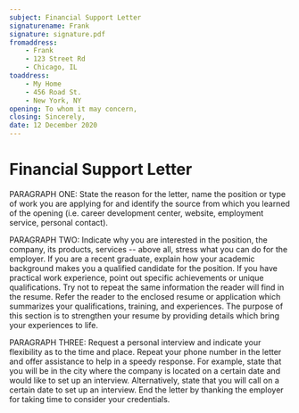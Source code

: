 ```yaml
---
subject: Financial Support Letter
signaturename: Frank
signature: signature.pdf
fromaddress:
    - Frank
    - 123 Street Rd
    - Chicago, IL
toaddress:
    - My Home
    - 456 Road St.
    - New York, NY
opening: To whom it may concern,
closing: Sincerely,
date: 12 December 2020
---
```


# Financial Support Letter

PARAGRAPH ONE: State the reason for the letter, name the position or type of work you are applying for and identify the source from which you learned of the opening (i.e. career development center, website, employment service, personal contact).

PARAGRAPH TWO: Indicate why you are interested in the position, the company, its products, services -- above all, stress what you can do for the employer. If you are a recent graduate, explain how your academic background makes you a qualified candidate for the position. If you have practical work experience, point out specific achievements or unique qualifications. Try not to repeat the same information the reader will find in the resume. Refer the reader to the enclosed resume or application which summarizes your qualifications, training, and experiences. The purpose of this section is to strengthen your resume by providing details which bring your experiences to life.

PARAGRAPH THREE: Request a personal interview and indicate your flexibility as to the time and place. Repeat your phone number in the letter and offer assistance to help in a speedy response. For example, state that you will be in the city where the company is located on a certain date and would like to set up an interview. Alternatively, state that you will call on a certain date to set up an interview. End the letter by thanking the employer for taking time to consider your credentials.